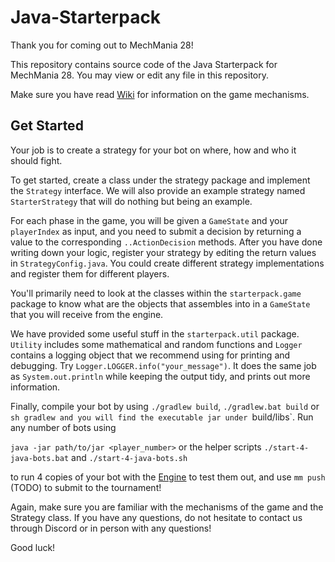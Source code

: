 # Java-Starterpack
Thank you for coming out to MechMania 28!

This repository contains source code of the Java Starterpack for MechMania 28. You may view or edit any file in this repository.

Make sure you have read [Wiki](https://github.com/MechMania-28/Wiki) for information on the game mechanisms.

## Get Started
Your job is to create a strategy for your bot on where, how and who it should fight. 

To get started, create a class under the strategy package and implement the `Strategy` interface. We will also provide an example strategy named `StarterStrategy` that will do nothing but being an example.

For each phase in the game, you will be given a `GameState` and your `playerIndex` as input, and you need to submit a decision by returning a value to the corresponding `..ActionDecision` methods. After you have done writing down your logic, register your strategy by editing the return values in `StrategyConfig.java`. You could create different strategy implementations and register them for different players.

You'll primarily need to look at the classes within the `starterpack.game` package to know what are the objects that assembles into in a `GameState` that you will receive from the engine. 

We have provided some useful stuff in the `starterpack.util` package. `Utility` includes some mathematical and random functions and `Logger` contains a logging object that we recommend using for printing and debugging. Try `Logger.LOGGER.info("your_message")`. It does the same job as `System.out.println` while keeping the output tidy, and prints out more information.

Finally, compile your bot by using `./gradlew build`, `./gradlew.bat build` or `sh gradlew and you will find the executable jar under `build/libs`. Run any number of bots using

`java -jar path/to/jar <player_number>` or the helper scripts `./start-4-java-bots.bat` and `./start-4-java-bots.sh`

to run 4 copies of your bot with the [Engine](https://github.com/MechMania-28/Engine) to test them out, and use `mm push` (TODO) to submit to the tournament!

Again, make sure you are familiar with the mechanisms of the game and the Strategy class. If you have any questions, do not hesitate to contact us through Discord or in person with any questions!

Good luck!
